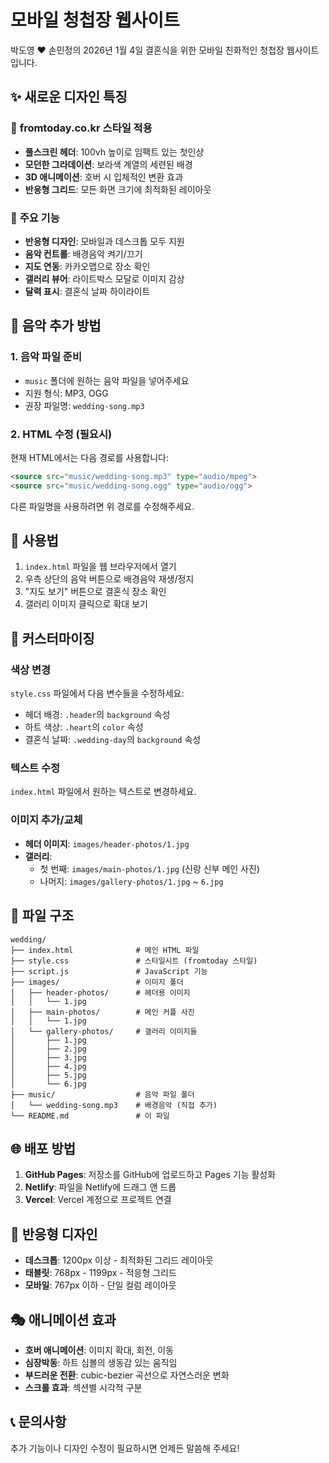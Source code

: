 # 모바일 청첩장 웹사이트

박도영 ♥ 손민정의 2026년 1월 4일 결혼식을 위한 모바일 친화적인 청첩장 웹사이트입니다.

## ✨ 새로운 디자인 특징

### 🎨 **fromtoday.co.kr 스타일 적용**
- **풀스크린 헤더**: 100vh 높이로 임팩트 있는 첫인상
- **모던한 그라데이션**: 보라색 계열의 세련된 배경
- **3D 애니메이션**: 호버 시 입체적인 변환 효과
- **반응형 그리드**: 모든 화면 크기에 최적화된 레이아웃

### 🌟 **주요 기능**
- **반응형 디자인**: 모바일과 데스크톱 모두 지원
- **음악 컨트롤**: 배경음악 켜기/끄기
- **지도 연동**: 카카오맵으로 장소 확인
- **갤러리 뷰어**: 라이트박스 모달로 이미지 감상
- **달력 표시**: 결혼식 날짜 하이라이트

## 🎵 음악 추가 방법

### 1. 음악 파일 준비
- `music` 폴더에 원하는 음악 파일을 넣어주세요
- 지원 형식: MP3, OGG
- 권장 파일명: `wedding-song.mp3`

### 2. HTML 수정 (필요시)
현재 HTML에서는 다음 경로를 사용합니다:
```html
<source src="music/wedding-song.mp3" type="audio/mpeg">
<source src="music/wedding-song.ogg" type="audio/ogg">
```

다른 파일명을 사용하려면 위 경로를 수정해주세요.

## 📱 사용법

1. `index.html` 파일을 웹 브라우저에서 열기
2. 우측 상단의 음악 버튼으로 배경음악 재생/정지
3. "지도 보기" 버튼으로 결혼식 장소 확인
4. 갤러리 이미지 클릭으로 확대 보기

## 🔧 커스터마이징

### 색상 변경
`style.css` 파일에서 다음 변수들을 수정하세요:
- 헤더 배경: `.header`의 `background` 속성
- 하트 색상: `.heart`의 `color` 속성
- 결혼식 날짜: `.wedding-day`의 `background` 속성

### 텍스트 수정
`index.html` 파일에서 원하는 텍스트로 변경하세요.

### 이미지 추가/교체
- **헤더 이미지**: `images/header-photos/1.jpg`
- **갤러리**: 
  - 첫 번째: `images/main-photos/1.jpg` (신랑 신부 메인 사진)
  - 나머지: `images/gallery-photos/1.jpg` ~ `6.jpg`

## 📁 파일 구조

```
wedding/
├── index.html              # 메인 HTML 파일
├── style.css               # 스타일시트 (fromtoday 스타일)
├── script.js               # JavaScript 기능
├── images/                 # 이미지 폴더
│   ├── header-photos/      # 헤더용 이미지
│   │   └── 1.jpg
│   ├── main-photos/        # 메인 커플 사진
│   │   └── 1.jpg
│   └── gallery-photos/     # 갤러리 이미지들
│       ├── 1.jpg
│       ├── 2.jpg
│       ├── 3.jpg
│       ├── 4.jpg
│       ├── 5.jpg
│       └── 6.jpg
├── music/                  # 음악 파일 폴더
│   └── wedding-song.mp3    # 배경음악 (직접 추가)
└── README.md               # 이 파일
```

## 🌐 배포 방법

1. **GitHub Pages**: 저장소를 GitHub에 업로드하고 Pages 기능 활성화
2. **Netlify**: 파일을 Netlify에 드래그 앤 드롭
3. **Vercel**: Vercel 계정으로 프로젝트 연결

## 📱 반응형 디자인

- **데스크톱**: 1200px 이상 - 최적화된 그리드 레이아웃
- **태블릿**: 768px - 1199px - 적응형 그리드
- **모바일**: 767px 이하 - 단일 컬럼 레이아웃

## 🎭 애니메이션 효과

- **호버 애니메이션**: 이미지 확대, 회전, 이동
- **심장박동**: 하트 심볼의 생동감 있는 움직임
- **부드러운 전환**: cubic-bezier 곡선으로 자연스러운 변화
- **스크롤 효과**: 섹션별 시각적 구분

## 📞 문의사항

추가 기능이나 디자인 수정이 필요하시면 언제든 말씀해 주세요!

